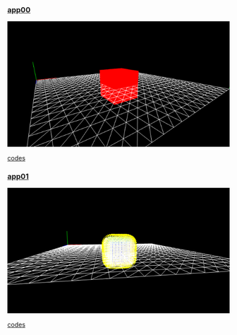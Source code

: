 
### [app00](./app00/index.html)

[![](./app00/thumbnail.png)](./app00/index.html)

[codes](https://github.com/kenjiSpecial/tubugl-helper/blob/master/examples/app00)

### [app01](./app01/index.html)

[![](./app01/thumbnail.png)](./app01/index.html)

[codes](https://github.com/kenjiSpecial/tubugl-helper/tree/master/examples/app01)